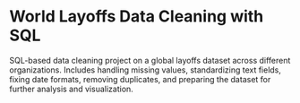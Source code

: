 # World Layoffs Data Cleaning with SQL
SQL-based data cleaning project on a global layoffs dataset across different organizations. Includes handling missing values, standardizing text fields, fixing date formats, removing duplicates, and preparing the dataset for further analysis and visualization.
